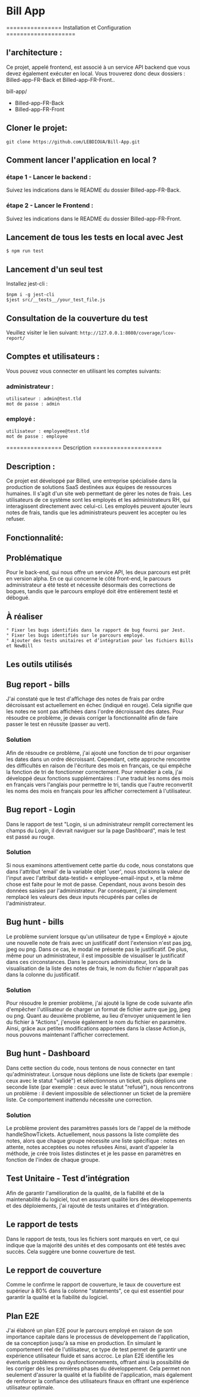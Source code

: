 # Bill App

================ Installation et Configuration ====================

## l'architecture :
Ce projet, appelé frontend, est associé à un service API backend que vous devez également exécuter en local.
Vous trouverez donc deux dossiers : Billed-app-FR-Back et Billed-app-FR-Front..

bill-app/
   - Billed-app-FR-Back
   - Billed-app-FR-Front

## Cloner le projet:
```
git clone https://github.com/LEBDIOUA/Bill-App.git
```

## Comment lancer l'application en local ?
### étape 1 - Lancer le backend :
Suivez les indications dans le README du dossier Billed-app-FR-Back.

### étape 2 - Lancer le Frontend :
Suivez les indications dans le README du dossier Billed-app-FR-Front.

## Lancement de tous les tests en local avec Jest
```
$ npm run test
```

## Lancement d'un seul test
Installez jest-cli :
```
$npm i -g jest-cli
$jest src/__tests__/your_test_file.js
```

## Consultation de la couverture du test
Veuillez visiter le lien suivant: `http://127.0.0.1:8080/coverage/lcov-report/`

## Comptes et utilisateurs :
Vous pouvez vous connecter en utilisant les comptes suivants:

### administrateur : 
```
utilisateur : admin@test.tld 
mot de passe : admin
```
### employé :
```
utilisateur : employee@test.tld
mot de passe : employee
```

================ Description  ====================

## Description :
Ce projet est développé par Billed, une entreprise spécialisée dans la production de solutions SaaS destinées aux équipes de ressources humaines.
Il s'agit d'un site web permettant de gérer les notes de frais. Les utilisateurs de ce système sont les employés et les administrateurs RH, qui interagissent directement avec celui-ci. 
Les employés peuvent ajouter leurs notes de frais, tandis que les administrateurs peuvent les accepter ou les refuser.

## Fonctionnalité:


## Problématique

Pour le back-end, qui nous offre un service API, les deux parcours est prêt en version alpha. 
En ce qui concerne le côté front-end, le parcours administrateur a été testé et nécessite désormais des corrections de bogues, tandis que le parcours employé doit être entièrement testé et débogué.

## À réaliser
    ° Fixer les bugs identifiés dans le rapport de bug fourni par Jest.
    ° Fixer les bugs identifiés sur le parcours employé.
    ° Ajouter des tests unitaires et d’intégration pour les fichiers Bills et NewBill

## Les outils utilisés

## Bug report - bills

J'ai constaté que le test d'affichage des notes de frais par ordre décroissant est actuellement en échec (indiqué en rouge).
Cela signifie que les notes ne sont pas affichées dans l'ordre décroissant des dates. Pour résoudre ce problème, je devais corriger la fonctionnalité afin de faire passer le test en réussite (passer au vert).

### Solution

Afin de résoudre ce problème, j'ai ajouté une fonction de tri pour organiser les dates dans un ordre décroissant.
Cependant, cette approche rencontre des difficultés en raison de l'écriture des mois en français, ce qui empêche la fonction de tri de fonctionner correctement.
Pour remédier à cela, j'ai développé deux fonctions supplémentaires : l'une traduit les noms des mois en français vers l'anglais pour permettre le tri, tandis que l'autre reconvertit les noms des mois en français pour les afficher correctement à l'utilisateur.

## Bug report - Login

Dans le rapport de test "Login, si un administrateur remplit correctement les champs du Login, il devrait naviguer sur la page Dashboard", mais le test est passé au rouge.

### Solution

Si nous examinons attentivement cette partie du code, nous constatons que dans l'attribut 'email' de la variable objet 'user', nous stockons la valeur de l'input avec l'attribut data-testid= « employee-email-input », et la même chose est faite pour le mot de passe. 
Cependant, nous avons besoin des données saisies par l'administrateur. 
Par conséquent, j'ai simplement remplacé les valeurs des deux inputs récupérés par celles de l'administrateur.

## Bug hunt - bills

Le problème survient lorsque qu'un utilisateur de type « Employé » ajoute une nouvelle note de frais avec un justificatif dont l'extension n'est pas jpg, jpeg ou png. Dans ce cas, le modal ne présente pas le justificatif.
De plus, même pour un administrateur, il est impossible de visualiser le justificatif dans ces circonstances.
Dans le parcours administrateur, lors de la visualisation de la liste des notes de frais, le nom du fichier n'apparaît pas dans la colonne du justificatif.

### Solution

Pour résoudre le premier problème, j'ai ajouté la ligne de code suivante afin d'empêcher l'utilisateur de charger un format de fichier autre que jpg, jpeg ou png.
Quant au deuxième problème, au lieu d'envoyer uniquement le lien du fichier à "Actions", j'envoie également le nom du fichier en paramètre.
Ainsi, grâce aux petites modifications apportées dans la classe Action.js, nous pouvons maintenant l'afficher correctement.

## Bug hunt - Dashboard

Dans cette section du code, nous tentons de nous connecter en tant qu'administrateur.
Lorsque nous déplions une liste de tickets (par exemple : ceux avec le statut "validé") et sélectionnons un ticket, puis déplions une seconde liste (par exemple : ceux avec le statut "refusé"), nous rencontrons un problème : il devient impossible de sélectionner un ticket de la première liste.
Ce comportement inattendu nécessite une correction.

### Solution

Le problème provient des paramètres passés lors de l'appel de la méthode handleShowTickets. 
Actuellement, nous passons la liste complète des notes, alors que chaque groupe nécessite une liste spécifique : notes en attente, notes acceptées ou notes refusées
Ainsi, avant d'appeler la méthode, je crée trois listes distinctes et je les passe en paramètres en fonction de l'index de chaque groupe.

## Test Unitaire - Test d’intégration
Afin de garantir l'amélioration de la qualité, de la fiabilité et de la maintenabilité du logiciel, tout en assurant qualité lors des développements et des déploiements, j'ai rajouté de tests unitaires et d'intégration.

## Le rapport de tests

Dans le rapport de tests, tous les fichiers sont marqués en vert, ce qui indique que la majorité des unités et des composants ont été testés avec succès. 
Cela suggère une bonne couverture de test.

## Le repport de couverture

Comme le confirme le rapport de couverture, le taux de couverture est supérieur à 80% dans la colonne "statements", ce qui est essentiel pour garantir la qualité et la fiabilité du logiciel.


## Plan E2E
J'ai élaboré un plan E2E pour le parcours employé en raison de son importance capitale dans le processus de développement de l'application, de sa conception jusqu'à sa mise en production.
En simulant le comportement réel de l'utilisateur, ce type de test permet de garantir une expérience utilisateur fluide et sans accroc.
Le plan E2E identifie les éventuels problèmes ou dysfonctionnements, offrant ainsi la possibilité de les corriger dès les premières phases du développement.
Cela permet non seulement d'assurer la qualité et la fiabilité de l'application, mais également de renforcer la confiance des utilisateurs finaux en offrant une expérience utilisateur optimale.

